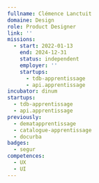 ```yaml
---
fullname: Clémence Lanctuit
domaine: Design
role: Product Designer
link: ''
missions:
  - start: 2022-01-13
    end: 2024-12-31
    status: independent
    employer: ''
    startups:
      - tdb-apprentissage
      - api.apprentissage
incubator: dinum
startups:
  - tdb-apprentissage
  - api.apprentissage
previously:
  - dematapprentissage
  - catalogue-apprentissage
  - docurba
badges:
  - segur
competences:
  - UX
  - UI
---
```

